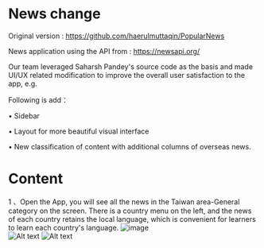 # News change
Original version : https://github.com/haerulmuttaqin/PopularNews

News application using the API from : https://newsapi.org/

Our team leveraged Saharsh Pandey's source code as the basis and made UI/UX related modification to improve the overall user satisfaction to the app, e.g.

Following is add：

• Sidebar

• Layout for more beautiful visual interface

• New classification of content with additional columns of overseas news.

# Content
1 、Open the App, you will see all the news in the Taiwan area-General category on the screen. There is a country menu on the left, and the news of each country retains the local language, which is convenient for learners to learn each country's language.
![image](https://github.com/Emily-Weng/Android_News_App/blob/main/images/%E5%9C%961.png)  
![Alt text](https://i.imgur.com/nVazuRG.png "News API(photo 2)")
![Alt text](https://i.imgur.com/JPADnPl.png "News API(photo 3)")


